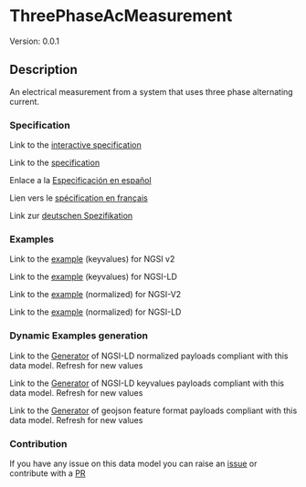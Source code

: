 # ThreePhaseAcMeasurement
Version: 0.0.1

## Description 

An electrical  measurement from a system that uses three phase alternating current.
### Specification

Link to the [interactive specification](https://swagger.lab.fiware.org/?url=https://github.com/smart-data-models/dataModel.Energy/blob/master/ThreePhaseAcMeasurement/swagger.yaml)

Link to the [specification](https://github.com/smart-data-models/dataModel.Energy/blob/master/ThreePhaseAcMeasurement/doc/spec.md)

Enlace a la [Especificación en español](https://github.com/smart-data-models/dataModel.Energy/blob/master/ThreePhaseAcMeasurement/doc/spec_ES.md)

Lien vers le [spécification en français](https://github.com/smart-data-models/dataModel.Energy/blob/master/ThreePhaseAcMeasurement/doc/spec_FR.md)

Link zur [deutschen Spezifikation](https://github.com/smart-data-models/dataModel.Energy/blob/master/ThreePhaseAcMeasurement/doc/spec_DE.md)
### Examples

Link to the [example](https://github.com/smart-data-models/dataModel.Energy/blob/master/ThreePhaseAcMeasurement/examples/example.json) (keyvalues) for NGSI v2

Link to the [example](https://github.com/smart-data-models/dataModel.Energy/blob/master/ThreePhaseAcMeasurement/examples/example.jsonld) (keyvalues) for NGSI-LD

Link to the [example](https://github.com/smart-data-models/dataModel.Energy/blob/master/ThreePhaseAcMeasurement/examples/example-normalized.json) (normalized) for NGSI-V2

Link to the [example](https://github.com/smart-data-models/dataModel.Energy/blob/master/ThreePhaseAcMeasurement/examples/example-normalized.jsonld) (normalized) for NGSI-LD
### Dynamic Examples generation

Link to the [Generator](https://smartdatamodels.org/extra/ngsi-ld_generator.php?schemaUrl=https://raw.githubusercontent.com/smart-data-models/dataModel.Energy/master/ThreePhaseAcMeasurement/schema.json&email=info@smartdatamodels.org) of NGSI-LD normalized payloads compliant with this data model. Refresh for new values

Link to the [Generator](https://smartdatamodels.org/extra/ngsi-ld_generator_keyvalues.php?schemaUrl=https://raw.githubusercontent.com/smart-data-models/dataModel.Energy/master/ThreePhaseAcMeasurement/schema.json&email=info@smartdatamodels.org) of NGSI-LD keyvalues payloads compliant with this data model. Refresh for new values

Link to the [Generator](https://smartdatamodels.org/extra/geojson_features_generator_v1.0.php?schemaUrl=https://raw.githubusercontent.com/smart-data-models/dataModel.Energy/master/ThreePhaseAcMeasurement/schema.json&email=info@smartdatamodels.org) of geojson feature format payloads compliant with this data model. Refresh for new values
### Contribution

 If you have any issue on this data model you can raise an [issue](https://github.com/smart-data-models/dataModel.Energy/issues)  or contribute with a [PR](https://github.com/smart-data-models/dataModel.Energy/pulls)